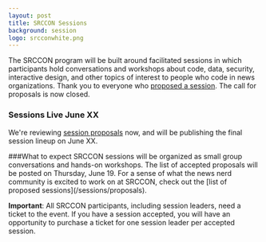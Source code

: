 ```yaml
---
layout: post
title: SRCCON Sessions
background: session
logo: srcconwhite.png
---
```


<p class="bodybig">The SRCCON program will be built around facilitated sessions in which participants hold conversations and workshops about code, data, security, interactive design, and other topics of interest to people who code in news organizations. Thank you to everyone who <a href="/sessions/proposals">proposed a session</a>. The call for proposals is now closed.</p>
<aside class="columns">
    <div class="col">
        <h3>Sessions Live June XX</h3>
        <p>We're reviewing <a href="/sessions/proposals">session proposals</a> now, and will be publishing the final session lineup on June XX.</p>
    </div>
</aside>
###What to expect
SRCCON sessions will be organized as small group conversations and hands-on workshops. The list of accepted proposals will be posted on Thursday, June 19. For a sense of what the news nerd community is excited to work on at SRCCON, check out the [list of proposed sessions](/sessions/proposals).

<b>Important</b>: All SRCCON participants, including session leaders, need a ticket to the event. If you have a session accepted, you will have an opportunity to purchase a ticket for one session leader per accepted session. 
